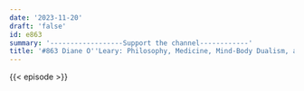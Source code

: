 ```yaml
---
date: '2023-11-20'
draft: 'false'
id: e863
summary: '------------------Support the channel------------'
title: '#863 Diane O''Leary: Philosophy, Medicine, Mind-Body Dualism, and Psychiatry'
---
```

{{< episode >}}
